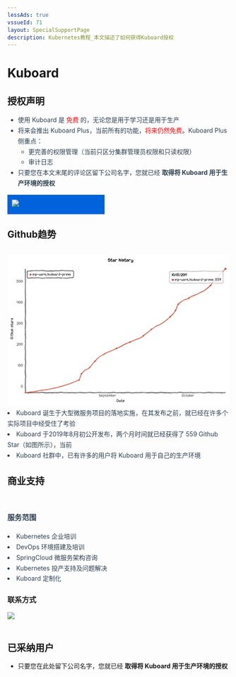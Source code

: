 ```yaml
---
lessAds: true
vssueId: 71
layout: SpecialSupportPage
description: Kubernetes教程_本文描述了如何获得Kuboard授权
---
```


# Kuboard

<AdSenseTitle/>

<script>

export default {
  methods: {
    mailGroup () {
      // console.log('dee')
      // window.dojoRequire(["mojo/signup-forms/Loader"], function(L) { L.start({"baseUrl":"mc.us20.list-manage.com","uuid":"2273cb19eb20bb1bc5b7745a7","lid":"f1f25d6dac","uniqueMethods":true}) })
    }
  }
}
</script>

## 授权声明

<grid :rwd="{compact: 'stack'}">
  <grid-item size="2/3" :rwd="{tablet: '1/1', compact: '1/1'}">

<el-card style="height: calc(100% - 1.5rem); color: #2c3e50; line-height: 1.7; margin-top: 1rem;" shadow="none">

* 使用 Kuboard 是 <font color="red">免费</font> 的，无论您是用于学习还是用于生产
* 将来会推出 Kuboard Plus，当前所有的功能，<font color="red">将来仍然免费</font>。Kuboard Plus 侧重点：
  * 更完善的权限管理（当前只区分集群管理员权限和只读权限）
  * 审计日志
* 只要您在本文末尾的评论区留下公司名字，您就已经 **取得将 Kuboard 用于生产环境的授权** 

</el-card>

</grid-item>
  <grid-item size="1/3" :rwd="{tablet: '1/1', compact: '1/1'}">

<el-card style="height: calc(100% - 1.5rem); color: #2c3e50; line-height: 1.7; margin-top: 1rem;" shadow="none">
  <div style="background-color: rgb(0, 99, 220); padding: 10px; max-width: 200px;">
    <img src="/favicon.png" style="max-width: 200px;">
  </div>
</el-card>
  </grid-item>
</grid>

<!-- <KuboardLiscense></KuboardLiscense> -->

## Github趋势

<div style="padding: 1rem 0 0 0;">
<grid :rwd="{compact: 'stack'}">
  <grid-item size="2/3" :rwd="{tablet: '1/1', compact: '1/1'}">
    <el-card style="height: calc(100% - 2rem); margin-top: 1rem;" shadow="none">
      <img src="./index.assets/stars.png" alt="Kubernetes教程_Kuboard_Github_Star">
    </el-card>
  </grid-item>
  <grid-item size="1/3" :rwd="{tablet: '1/1', compact: '1/1'}">
      <el-card style="height: calc(100% - 2rem); color: #2c3e50; line-height: 1.7; margin-top: 1rem;" shadow="none">
        <li>Kuboard 诞生于大型微服务项目的落地实施，在其发布之前，就已经在许多个实际项目中经受住了考验</li>
        <li>Kuboard 于2019年8月初公开发布，两个月时间就已经获得了 559 Github Star（如图所示），当前 <StarCount></StarCount></li>
        <li>Kuboard 社群中，已有许多的用户将 Kuboard 用于自己的生产环境</li>
      </el-card>
  </grid-item>
</grid>
</div>

## 商业支持

<div style="padding: 1rem 0;">
<grid :rwd="{compact: 'stack'}">
  <grid-item size="2/3" :rwd="{tablet: '1/1', compact: '1/1'}">
    <el-card style="height: 100%; color: #2c3e50; line-height: 1.7; margin-top: 1rem;" shadow="none">
      <h3>服务范围</h3>
      <li>Kubernetes 企业培训</li>
      <li>DevOps 环境搭建及培训</li>
      <li>SpringCloud 微服务架构咨询</li>
      <li>Kubernetes 投产支持及问题解决</li>
      <li>Kuboard 定制化</li>
    </el-card>
  </grid-item>
  <grid-item size="1/3" :rwd="{tablet: '1/1', compact: '1/1'}">
      <el-card style="height: 100%; margin-top: 1rem;" shadow="none">
        <h3>联系方式</h3>
        <img src="/images/dz2.jpeg" style="width: 200px; margin: auto;"></img>
      </el-card>
  </grid-item>
</grid>
</div>

## 已采纳用户

* 只要您在此处留下公司名字，您就已经 **取得将 Kuboard 用于生产环境的授权** 


<!-- ### 微服务落地咨询

Kuboard 团队提供微服务实施落地的全过程咨询和实施，服务范围：
<p>
  <img src="./consulting.png">
</p>

如有需要请加微信：

<p>
  <img src="/images/dz2.jpeg" style="width: 200px;"></img>
</p> -->
